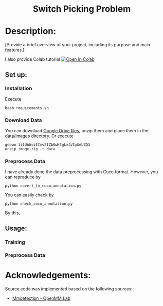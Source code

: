 <h1 align="center">
  Switch Picking Problem
</h1>

# Description:
[Provide a brief overview of your project, including its purpose and main features.]

I also provide Colab tutorial [![Open in Colab](https://colab.research.google.com/assets/colab-badge.svg)](https://colab.research.google.com/drive/13E2_Rf_l4epgM6soDWsfcKHJEh05rt2i?usp=sharing) 

## Set up:
### Installation
Execute
```
bash requirements.sh
```
### Download Data
You can download [Google Drive files](https://drive.google.com/file/d/1i1UAWozECxv2IZbOwKEgLxJVIpGeUZQ3), unzip them and place them in the data/images directory. Or execute
```
gdown 1i1UAWozECxv2IZbOwKEgLxJVIpGeUZQ3
unzip image.zip -t data
```

### Preprocess Data
I have already done the data preprocessing with Coco format. However, you can reproduce by
```
python covert_to_coco_annotation.py
```
You can easily check by
```
python check_coco_annotation.py
```
By this,


## Usage:
### Training

### Preprocess Data

### 


# Acknowledgements:
Source code was implemented based on the following sources:
- [Mmdetection - OpenMM Lab](https://github.com/open-mmlab/mmdetection)

